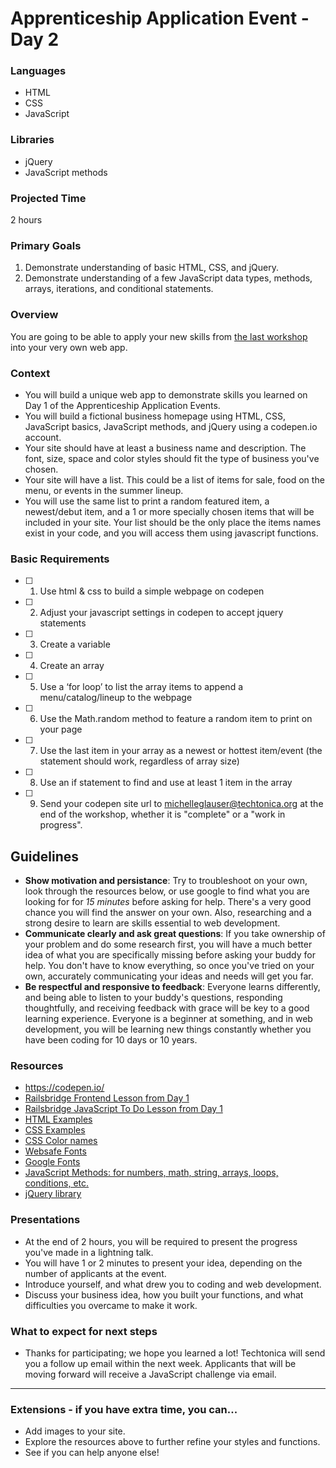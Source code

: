 # Apprenticeship Application Event - Day 2

### Languages
- HTML
- CSS
- JavaScript

### Libraries
- jQuery
- JavaScript methods

### Projected Time
2 hours

### Primary Goals
1. Demonstrate understanding of basic HTML, CSS, and jQuery.
1. Demonstrate understanding of a few JavaScript data types, methods, arrays, iterations, and conditional statements.

### Overview
You are going to be able to apply your new skills from [the last workshop](day-1.md) into your very own web app.

### Context
- You will build a unique web app to demonstrate skills you learned on Day 1 of the Apprenticeship Application Events.
- You will build a fictional business homepage using HTML, CSS, JavaScript basics, JavaScript methods, and jQuery using a codepen.io account.
- Your site should have at least a business name and description. The font, size, space and color styles should fit the type of business you've chosen.
- Your site will have a list.  This could be a list of items for sale, food on the menu, or events in the summer lineup.
- You will use the same list to print a random featured item, a newest/debut item, and a 1 or more specially chosen items that will be included in your site. Your list should be the only place the items names exist in your code, and you will access them using javascript functions.

### Basic Requirements
- [ ] 1. Use html & css to build a simple webpage on codepen
- [ ] 2. Adjust your javascript settings in codepen to accept jquery statements
- [ ] 3. Create a variable
- [ ] 4. Create an array
- [ ] 5. Use a ‘for loop’ to list the array items to append a menu/catalog/lineup to the webpage
- [ ] 6. Use the Math.random method to feature a random item to print on your page
- [ ] 7. Use the last item in your array as a newest or hottest item/event (the statement should work, regardless of array size)
- [ ] 8. Use an if statement to find and use at least 1 item in the array
- [ ] 9. Send your codepen site url to michelleglauser@techtonica.org at the end of the workshop, whether it is "complete" or a "work in progress".

## Guidelines
- **Show motivation and persistance**: Try to troubleshoot on your own, look through the resources below, or use google to find what you are looking for for *15 minutes* before asking for help. There's a very good chance you will find the answer on your own.  Also, researching and a strong desire to learn are skills essential to web development.
- **Communicate clearly and ask great questions**: If you take ownership of your problem and do some research first, you will have a much better idea of what you are specifically missing before asking your buddy for help. You don't have to know everything, so once you've tried on your own, accurately communicating your ideas and needs will get you far.
- **Be respectful and responsive to feedback**: Everyone learns differently, and being able to listen to your buddy's questions, responding thoughtfully, and receiving feedback with grace will be key to a good learning experience.  Everyone is a beginner at something, and in web development, you will be learning new things constantly whether you have been coding for 10 days or 10 years.

### Resources
- https://codepen.io/
- [Railsbridge Frontend Lesson from Day 1](http://docs.railsbridge.org/frontend/)
- [Railsbridge JavaScript To Do Lesson from Day 1](http://docs.railsbridge.org/javascript-to-do-list/)
- [HTML Examples](https://www.w3schools.com/html/)
- [CSS Examples](https://www.w3schools.com/css/default.asp)
- [CSS Color names](https://developer.mozilla.org/en-US/docs/Web/CSS/CSS_Colors/Color_picker_tool)
- [Websafe Fonts](https://www.w3schools.com/cssref/css_websafe_fonts.asp)
- [Google Fonts](https://fonts.google.com/)
- [JavaScript Methods: for numbers, math, string, arrays, loops, conditions, etc.](https://www.w3schools.com/js/default.asp)
- [jQuery library](https://api.jquery.com/)

### Presentations

- At the end of 2 hours, you will be required to present the progress you've made in a lightning talk.
- You will have 1 or 2 minutes to present your idea, depending on the number of applicants at the event. 
- Introduce yourself, and what drew you to coding and web development.
- Discuss your business idea, how you built your functions, and what difficulties you overcame to make it work.

### What to expect for next steps
- Thanks for participating; we hope you learned a lot!  Techtonica will send you a follow up email within the next week.  Applicants that will be moving forward will receive a JavaScript challenge via email. 

-----

### Extensions - if you have extra time, you can...
- Add images to your site.
- Explore the resources above to further refine your styles and functions.
- See if you can help anyone else!
